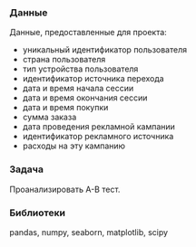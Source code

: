 



### Данные
Данные, предоставленные для проекта:
- уникальный идентификатор пользователя
-  страна пользователя
- тип устройства пользователя 
- идентификатор источника перехода
- дата и время начала сессии
- дата и время окончания сессии
- дата и время покупки
- сумма заказа
- дата проведения рекламной кампании
- идентификатор рекламного источника
- расходы на эту кампанию



### Задача
Проанализировать А-В тест.

### Библиотеки
pandas, numpy, seaborn, matplotlib, scipy


